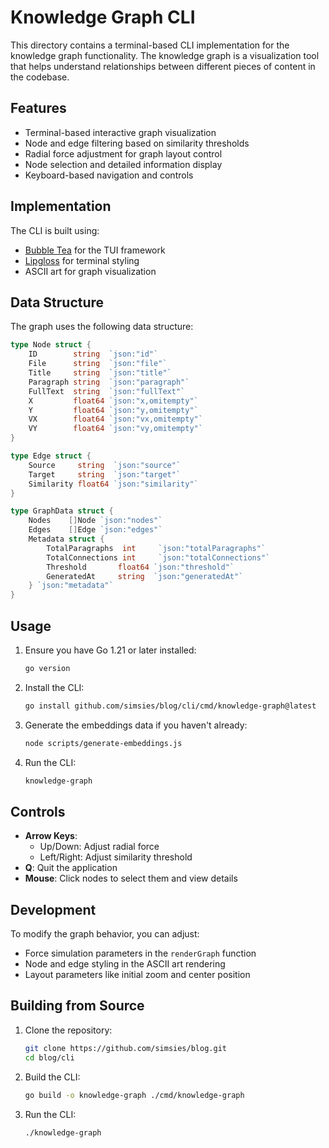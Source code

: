 # Knowledge Graph CLI

This directory contains a terminal-based CLI implementation for the knowledge graph functionality. The knowledge graph is a visualization tool that helps understand relationships between different pieces of content in the codebase.

## Features

- Terminal-based interactive graph visualization
- Node and edge filtering based on similarity thresholds
- Radial force adjustment for graph layout control
- Node selection and detailed information display
- Keyboard-based navigation and controls

## Implementation

The CLI is built using:
- [Bubble Tea](https://github.com/charmbracelet/bubbletea) for the TUI framework
- [Lipgloss](https://github.com/charmbracelet/lipgloss) for terminal styling
- ASCII art for graph visualization

## Data Structure

The graph uses the following data structure:

```go
type Node struct {
    ID        string  `json:"id"`
    File      string  `json:"file"`
    Title     string  `json:"title"`
    Paragraph string  `json:"paragraph"`
    FullText  string  `json:"fullText"`
    X         float64 `json:"x,omitempty"`
    Y         float64 `json:"y,omitempty"`
    VX        float64 `json:"vx,omitempty"`
    VY        float64 `json:"vy,omitempty"`
}

type Edge struct {
    Source     string  `json:"source"`
    Target     string  `json:"target"`
    Similarity float64 `json:"similarity"`
}

type GraphData struct {
    Nodes    []Node `json:"nodes"`
    Edges    []Edge `json:"edges"`
    Metadata struct {
        TotalParagraphs  int     `json:"totalParagraphs"`
        TotalConnections int     `json:"totalConnections"`
        Threshold       float64 `json:"threshold"`
        GeneratedAt     string  `json:"generatedAt"`
    } `json:"metadata"`
}
```

## Usage

1. Ensure you have Go 1.21 or later installed:
   ```bash
   go version
   ```

2. Install the CLI:
   ```bash
   go install github.com/simsies/blog/cli/cmd/knowledge-graph@latest
   ```

3. Generate the embeddings data if you haven't already:
   ```bash
   node scripts/generate-embeddings.js
   ```

4. Run the CLI:
   ```bash
   knowledge-graph
   ```

## Controls

- **Arrow Keys**:
  - Up/Down: Adjust radial force
  - Left/Right: Adjust similarity threshold
- **Q**: Quit the application
- **Mouse**: Click nodes to select them and view details

## Development

To modify the graph behavior, you can adjust:
- Force simulation parameters in the `renderGraph` function
- Node and edge styling in the ASCII art rendering
- Layout parameters like initial zoom and center position

## Building from Source

1. Clone the repository:
   ```bash
   git clone https://github.com/simsies/blog.git
   cd blog/cli
   ```

2. Build the CLI:
   ```bash
   go build -o knowledge-graph ./cmd/knowledge-graph
   ```

3. Run the CLI:
   ```bash
   ./knowledge-graph
   ```
